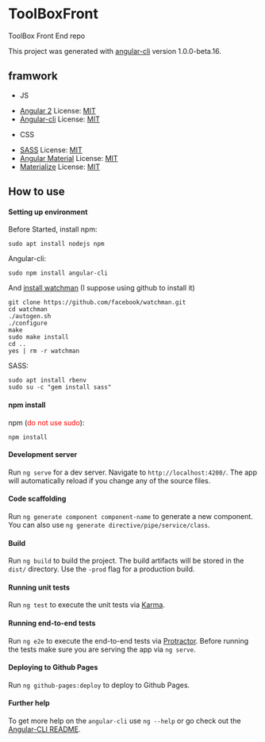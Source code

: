 # ToolBoxFront

ToolBox Front End repo

This project was generated with [angular-cli](https://github.com/angular/angular-cli) version 1.0.0-beta.16.

## framwork

* JS
 - [Angular 2](https://angular.io/) License: [MIT](https://github.com/angular/angular.js/blob/master/LICENSE)
 - [Angular-cli](https://github.com/angular/angular-cli) License: [MIT](https://github.com/angular/angular-cli/blob/master/LICENSE)

* CSS
 - [SASS](http://sass-lang.com/) License: [MIT](http://sass-lang.com/documentation/file.MIT-LICENSE.html)
 - [Angular Material](https://material.angular.io/) License: [MIT](https://github.com/angular/material2/blob/master/LICENSE)
 - [Materialize](http://materializecss.com/) License: [MIT](https://github.com/Dogfalo/materialize/blob/master/LICENSE)

## How to use

#### Setting up environment

Before Started, install npm:
```
sudo apt install nodejs npm
```

Angular-cli:
```
sudo npm install angular-cli
```

And [install watchman](https://facebook.github.io/watchman/docs/install.html) (I suppose using github to install it)
```
git clone https://github.com/facebook/watchman.git
cd watchman
./autogen.sh
./configure
make
sudo make install
cd ..
yes | rm -r watchman
```

SASS:
```
sudo apt install rbenv
sudo su -c "gem install sass"
```

#### npm install

npm (<font color="red">do not use sudo</font>):
```
npm install
```

#### Development server
Run `ng serve` for a dev server. Navigate to `http://localhost:4200/`. The app will automatically reload if you change any of the source files.

#### Code scaffolding

Run `ng generate component component-name` to generate a new component. You can also use `ng generate directive/pipe/service/class`.

#### Build

Run `ng build` to build the project. The build artifacts will be stored in the `dist/` directory. Use the `-prod` flag for a production build.

#### Running unit tests

Run `ng test` to execute the unit tests via [Karma](https://karma-runner.github.io).

#### Running end-to-end tests

Run `ng e2e` to execute the end-to-end tests via [Protractor](http://www.protractortest.org/).
Before running the tests make sure you are serving the app via `ng serve`.

#### Deploying to Github Pages

Run `ng github-pages:deploy` to deploy to Github Pages.

#### Further help

To get more help on the `angular-cli` use `ng --help` or go check out the [Angular-CLI README](https://github.com/angular/angular-cli/blob/master/README.md).
